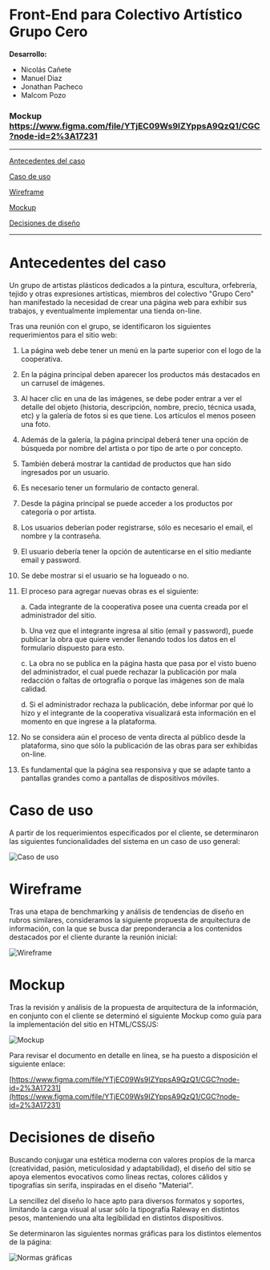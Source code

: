 # Front-End para Colectivo Artístico Grupo Cero

**Desarrollo:**

- Nicolás Cañete
- Manuel Diaz
- Jonathan Pacheco
- Malcom Pozo

### Mockup https://www.figma.com/file/YTjEC09Ws9IZYppsA9QzQ1/CGC?node-id=2%3A17231

_______________________

[Antecedentes del caso](#_Toc69509275)

[Caso de uso](#_Toc69509276)

[Wireframe](#_Toc69509277)

[Mockup](#_Toc69509278)

[Decisiones de diseño](#_Toc69509279)

________________________


# Antecedentes del caso

Un grupo de artistas plásticos dedicados a la pintura, escultura, orfebrería, tejido y otras expresiones artísticas, miembros del colectivo &quot;Grupo Cero&quot; han manifestado la necesidad de crear una página web para exhibir sus trabajos, y eventualmente implementar una tienda on-line.

Tras una reunión con el grupo, se identificaron los siguientes requerimientos para el sitio web:

1. La página web debe tener un menú en la parte superior con el logo de la cooperativa.

2. En la página principal deben aparecer los productos más destacados en un carrusel de imágenes.

3. Al hacer clic en una de las imágenes, se debe poder entrar a ver el detalle del objeto (historia, descripción, nombre, precio, técnica usada, etc) y la galería de fotos si es que tiene. Los artículos el menos poseen una foto.

4. Además de la galería, la página principal deberá tener una opción de búsqueda por nombre del artista o por tipo de arte o por concepto.

5. También deberá mostrar la cantidad de productos que han sido ingresados por un usuario.

6. Es necesario tener un formulario de contacto general.

7. Desde la página principal se puede acceder a los productos por categoría o por artista.

8. Los usuarios deberían poder registrarse, sólo es necesario el email, el nombre y la contraseña.

9. El usuario debería tener la opción de autenticarse en el sitio mediante email y password.

10. Se debe mostrar si el usuario se ha logueado o no.

11. El proceso para agregar nuevas obras es el siguiente:

    a. Cada integrante de la cooperativa posee una cuenta creada por el administrador del sitio.

    b. Una vez que el integrante ingresa al sitio (email y password), puede publicar la obra que quiere vender llenando todos los datos en el formulario dispuesto para esto.

    c. La obra no se publica en la página hasta que pasa por el visto bueno del administrador, el cual puede rechazar la publicación por mala redacción o faltas de ortografía o porque las imágenes son de mala calidad.

    d. Si el administrador rechaza la publicación, debe informar por qué lo hizo y el integrante de la cooperativa visualizará esta información en el momento en que ingrese a la plataforma.

12. No se considera aún el proceso de venta directa al público desde la plataforma, sino que sólo la publicación de las obras para ser exhibidas on-line.

13. Es fundamental que la página sea responsiva y que se adapte tanto a pantallas grandes como a pantallas de dispositivos móviles.


# Caso de uso

A partir de los requerimientos especificados por el cliente, se determinaron las siguientes funcionalidades del sistema en un caso de uso general:

![Caso de uso](documentacion/caso.png)

# Wireframe

Tras una etapa de benchmarking y análisis de tendencias de diseño en rubros similares, consideramos la siguiente propuesta de arquitectura de información, con la que se busca dar preponderancia a los contenidos destacados por el cliente durante la reunión inicial:

![Wireframe](documentacion/wireframe.jpeg)

# Mockup

Tras la revisión y análisis de la propuesta de arquitectura de la información, en conjunto con el cliente se determinó el siguiente Mockup como guía para la implementación del sitio en HTML/CSS/JS:

![Mockup](documentacion/mockup.png)

Para revisar el documento en detalle en línea, se ha puesto a disposición el siguiente enlace:

[https://www.figma.com/file/YTjEC09Ws9IZYppsA9QzQ1/CGC?node-id=2%3A17231](https://www.figma.com/file/YTjEC09Ws9IZYppsA9QzQ1/CGC?node-id=2%3A17231)

# Decisiones de diseño

Buscando conjugar una estética moderna con valores propios de la marca (creatividad, pasión, meticulosidad y adaptabilidad), el diseño del sitio se apoya elementos evocativos como líneas rectas, colores cálidos y tipografías sin serifa, inspiradas en el diseño &quot;Material&quot;.

La sencillez del diseño lo hace apto para diversos formatos y soportes, limitando la carga visual al usar sólo la tipografía Raleway en distintos pesos, manteniendo una alta legibilidad en distintos dispositivos.

Se determinaron las siguientes normas gráficas para los distintos elementos de la página:

![Normas gráficas](documentacion/normas.png)
